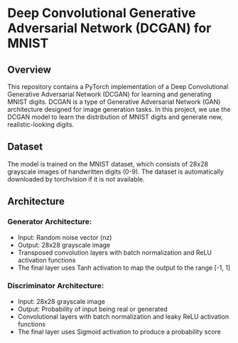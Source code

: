 # Deep Convolutional Generative Adversarial Network (DCGAN) for MNIST
## Overview
This repository contains a PyTorch implementation of a Deep Convolutional Generative Adversarial Network (DCGAN) for learning and generating MNIST digits. DCGAN is a type of Generative Adversarial Network (GAN) architecture designed for image generation tasks. In this project, we use the DCGAN model to learn the distribution of MNIST digits and generate new, realistic-looking digits.

## Dataset
The model is trained on the MNIST dataset, which consists of 28x28 grayscale images of handwritten digits (0-9). The dataset is automatically downloaded by torchvision if it is not available.

## Architecture
### Generator Architecture:
* Input: Random noise vector (nz)
* Output: 28x28 grayscale image
* Transposed convolution layers with batch normalization and ReLU activation functions
* The final layer uses Tanh activation to map the output to the range [-1, 1]
### Discriminator Architecture:
* Input: 28x28 grayscale image
* Output: Probability of input being real or generated
* Convolutional layers with batch normalization and leaky ReLU activation functions
* The final layer uses Sigmoid activation to produce a probability score
